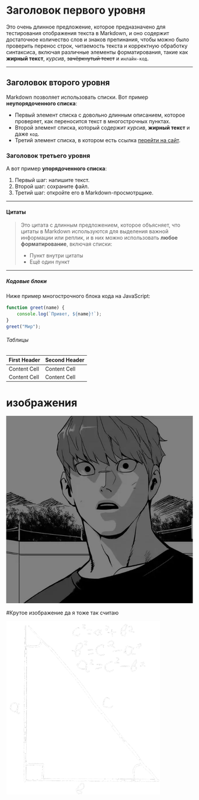 # Заголовок первого уровня

Это очень длинное предложение, которое предназначено для тестирования отображения текста в Markdown, и оно содержит достаточное количество слов и знаков препинания, чтобы можно было проверить перенос строк, читаемость текста и корректную обработку синтаксиса, включая различные элементы форматирования, такие как **жирный текст**, *курсив*, ~~зачёркнутый текст~~ и `инлайн-код`.

---

## Заголовок второго уровня

Markdown позволяет использовать списки. Вот пример **неупорядоченного списка**:

- Первый элемент списка с довольно длинным описанием, которое проверяет, как переносится текст в многострочных пунктах.
- Второй элемент списка, который содержит *курсив*, **жирный текст** и даже `код`.
- Третий элемент списка, в котором есть ссылка [перейти на сайт](https://example.com).

### Заголовок третьего уровня

А вот пример **упорядоченного списка**:

1. Первый шаг: напишите текст.
2. Второй шаг: сохраните файл.
3. Третий шаг: откройте его в Markdown-просмотрщике.

---

#### Цитаты

> Это цитата с длинным предложением, которое объясняет, что цитаты в Markdown используются для выделения важной информации или реплик, и в них можно использовать **любое форматирование**, включая списки:
> - Пункт внутри цитаты
> - Ещё один пункт

---

##### Кодовые блоки

Ниже пример многострочного блока кода на JavaScript:

```javascript
function greet(name) {
    console.log(`Привет, ${name}!`);
}
greet("Мир");
```

###### Таблицы

| First Header  | Second Header |
| ------------- | ------------- |
| Content Cell  | Content Cell  |
| Content Cell  | Content Cell  |

# изображения

![Крутой чел](src/assets/avatar.jpg)

#Крутое изображение да я тоже так считаю

![alt text](src/assets/pifagor.png)
